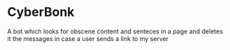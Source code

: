 # CyberBonk
A bot which looks for obscene content and senteces in a page and deletes it the messages in case a user sends a link to my server 
